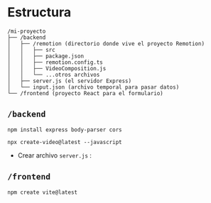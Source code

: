 # **Estructura**

```
/mi-proyecto
├── /backend
│   ├── /remotion (directorio donde vive el proyecto Remotion)
│   │   ├── src
│   │   ├── package.json
│   │   ├── remotion.config.ts
│   │   ├── VideoComposition.js
│   │   └── ...otros archivos
│   ├── server.js (el servidor Express)
│   └── input.json (archivo temporal para pasar datos)
└── /frontend (proyecto React para el formulario)
```

## `/backend`
```
npm install express body-parser cors
```
```
npx create-video@latest --javascript
```
- Crear archivo `server.js` :


## `/frontend`
```
npm create vite@latest
```
